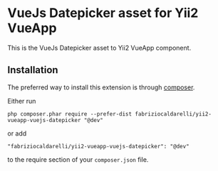 VueJs Datepicker asset for Yii2 VueApp
=====================

This is the VueJs Datepicker asset to Yii2 VueApp component.

Installation
------------

The preferred way to install this extension is through [composer](http://getcomposer.org/download/).

Either run

```
php composer.phar require --prefer-dist fabriziocaldarelli/yii2-vueapp-vuejs-datepicker "@dev"
```

or add

```
"fabriziocaldarelli/yii2-vueapp-vuejs-datepicker": "@dev"
```

to the require section of your `composer.json` file.

